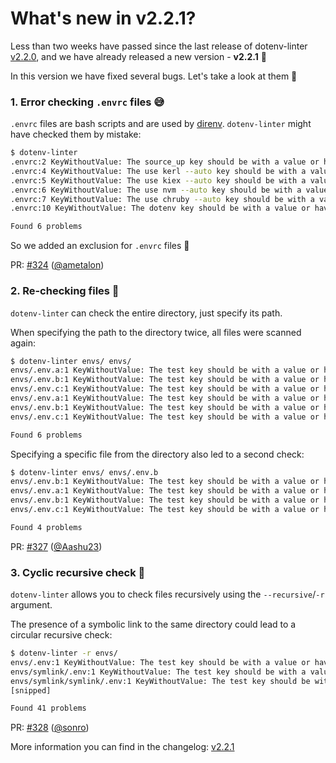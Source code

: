 # What's new in v2.2.1?

Less than two weeks have passed since the last release of dotenv-linter [v2.2.0](https://dotenv-linter.github.io/#/whats_new/v2_2_0),
and we have already released a new version - **v2.2.1** 🎉

In this version we have fixed several bugs. Let's take a look at them 🧐

### 1. Error checking `.envrc` files 😅

`.envrc` files are bash scripts and are used by [direnv](https://direnv.net).
`dotenv-linter` might have checked them by mistake:

```bash
$ dotenv-linter
.envrc:2 KeyWithoutValue: The source_up key should be with a value or have an equal sign
.envrc:4 KeyWithoutValue: The use kerl --auto key should be with a value or have an equal sign
.envrc:5 KeyWithoutValue: The use kiex --auto key should be with a value or have an equal sign
.envrc:6 KeyWithoutValue: The use nvm --auto key should be with a value or have an equal sign
.envrc:7 KeyWithoutValue: The use chruby --auto key should be with a value or have an equal sign
.envrc:10 KeyWithoutValue: The dotenv key should be with a value or have an equal sign

Found 6 problems
```

So we added an exclusion for `.envrc` files 💪

PR: [#324](https://github.com/dotenv-linter/dotenv-linter/pull/324) ([@ametalon](https://github.com/ametalon))

### 2. Re-checking files 🤭

`dotenv-linter` can check the entire directory, just specify its path.

When specifying the path to the directory twice, all files were scanned again:

```bash
$ dotenv-linter envs/ envs/
envs/.env.a:1 KeyWithoutValue: The test key should be with a value or have an equal sign
envs/.env.b:1 KeyWithoutValue: The test key should be with a value or have an equal sign
envs/.env.c:1 KeyWithoutValue: The test key should be with a value or have an equal sign
envs/.env.a:1 KeyWithoutValue: The test key should be with a value or have an equal sign
envs/.env.b:1 KeyWithoutValue: The test key should be with a value or have an equal sign
envs/.env.c:1 KeyWithoutValue: The test key should be with a value or have an equal sign

Found 6 problems
```

Specifying a specific file from the directory also led to a second check:

```bash
$ dotenv-linter envs/ envs/.env.b
envs/.env.b:1 KeyWithoutValue: The test key should be with a value or have an equal sign
envs/.env.a:1 KeyWithoutValue: The test key should be with a value or have an equal sign
envs/.env.b:1 KeyWithoutValue: The test key should be with a value or have an equal sign
envs/.env.c:1 KeyWithoutValue: The test key should be with a value or have an equal sign

Found 4 problems
```

PR: [#327](https://github.com/dotenv-linter/dotenv-linter/pull/327) ([@Aashu23](https://github.com/Aashu23))

### 3. Cyclic recursive check 😬

`dotenv-linter` allows you to check files recursively using the `--recursive`/`-r` argument.

The presence of a symbolic link to the same directory could lead to a circular recursive check:

```bash
$ dotenv-linter -r envs/
envs/.env:1 KeyWithoutValue: The test key should be with a value or have an equal sign
envs/symlink/.env:1 KeyWithoutValue: The test key should be with a value or have an equal sign
envs/symlink/symlink/.env:1 KeyWithoutValue: The test key should be with a value or have an equal sign
[snipped]

Found 41 problems
```

PR: [#328](https://github.com/dotenv-linter/dotenv-linter/pull/328) ([@sonro](https://github.com/sonro))

More information you can find in the changelog: [v2.2.1](https://github.com/dotenv-linter/dotenv-linter/releases/tag/v2.2.1)
